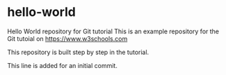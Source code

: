# hello-world
Hello World repository for Git tutorial
This is an example repository for the Git tutoial on https://www.w3schools.com

This repository is built step by step in the tutorial.

This line is added for an initial commit.
